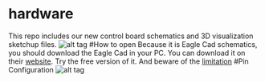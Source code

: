 hardware
========
This repo includes our new control board schematics and 3D visualization sketchup files.
![alt tag](https://github.com/moon-bear/hardware/raw/master/pricutre.PNG)
#How to open
Because it is Eagle Cad schematics, you should download the Eagle Cad in your PC. You can download it on their [website](http://www.cadsoftusa.com/download-eagle/?language=en). Try the free version of it. And beware of the [limitation](http://www.cadsoftusa.com/download-eagle/freeware/)
#Pin Configuration
![alt tag](https://github.com/moon-bear/hardware/raw/master/STM32%20Cube%20MX/moon_bear_control_board.jpg)


